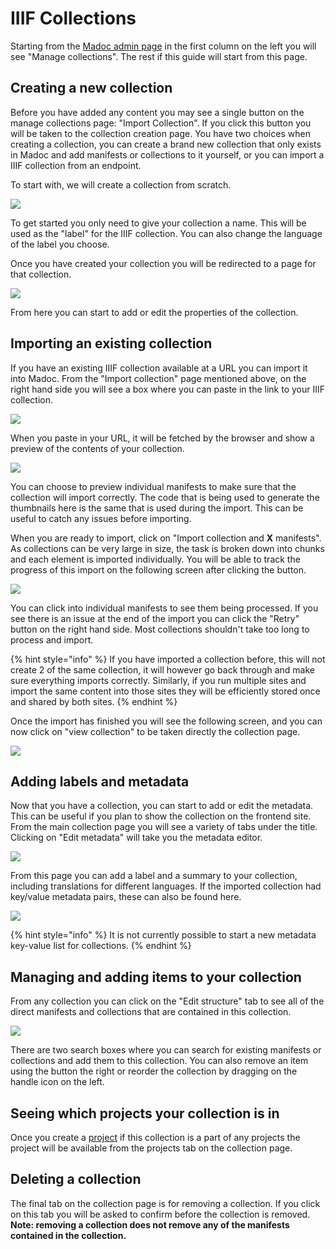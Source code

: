 # IIIF Collections

Starting from the [Madoc admin page](../../administration-pages.md#madoc-admin-page) in the first column on the left you will see "Manage collections". The rest if this guide will start from this page.

## Creating a new collection

Before you have added any content you may see a single button on the manage collections page: "Import Collection". If you click this button you will be taken to the collection creation page. You have two choices when creating a collection, you can create a brand new collection that only exists in Madoc and add manifests or collections to it yourself, or you can import a IIIF collection from an endpoint.

To start with, we will create a collection from scratch.

![](</public/assets/Screenshot 2021-05-06 at 17.17.17.png>)

To get started you only need to give your collection a name. This will be used as the "label" for the IIIF collection. You can also change the language of the label you choose.

Once you have created your collection you will be redirected to a page for that collection.

![](</public/assets/Screenshot 2021-05-06 at 17.17.55.png>)

From here you can start to add or edit the properties of the collection.

## Importing an existing collection

If you have an existing IIIF collection available at a URL you can import it into Madoc. From the "Import collection" page mentioned above, on the right hand side you will see a box where you can paste in the link to your IIIF collection.

![](</public/assets/Screenshot 2021-05-06 at 17.18.10.png>)

When you paste in your URL, it will be fetched by the browser and show a preview of the contents of your collection.

![](</public/assets/Screenshot 2020-09-02 at 20.37.51.png>)

You can choose to preview individual manifests to make sure that the collection will import correctly. The code that is being used to generate the thumbnails here is the same that is used during the import. This can be useful to catch any issues before importing.

When you are ready to import, click on "Import collection and **X** manifests". As collections can be very large in size, the task is broken down into chunks and each element is imported individually. You will be able to track the progress of this import on the following screen after clicking the button.

![](</public/assets/Screenshot 2020-09-02 at 20.41.30.png>)

You can click into individual manifests to see them being processed. If you see there is an issue at the end of the import you can click the "Retry" button on the right hand side. Most collections shouldn't take too long to process and import.

{% hint style="info" %}
If you have imported a collection before, this will not create 2 of the same collection, it will however go back through and make sure everything imports correctly. Similarly, if you run multiple sites and import the same content into those sites they will be efficiently stored once and shared by both sites.
{% endhint %}

Once the import has finished you will see the following screen, and you can now click on "view collection" to be taken directly the collection page.

![](</public/assets/Screenshot 2020-09-02 at 20.44.02.png>)

## Adding labels and metadata

Now that you have a collection, you can start to add or edit the metadata. This can be useful if you plan to show the collection on the frontend site. From the main collection page you will see a variety of tabs under the title. Clicking on "Edit metadata" will take you the metadata editor.

![](</public/assets/Screenshot 2020-09-02 at 20.44.54.png>)

From this page you can add a label and a summary to your collection, including translations for different languages. If the imported collection had key/value metadata pairs, these can also be found here.

![](</public/assets/Screenshot 2020-09-02 at 20.46.10.png>)

{% hint style="info" %}
It is not currently possible to start a new metadata key-value list for collections.
{% endhint %}

## Managing and adding items to your collection

From any collection you can click on the "Edit structure" tab to see all of the direct manifests and collections that are contained in this collection.

![](</public/assets/Screenshot 2020-09-02 at 20.48.23.png>)

There are two search boxes where you can search for existing manifests or collections and add them to this collection. You can also remove an item using the button the right or reorder the collection by dragging on the handle icon on the left.

## Seeing which projects your collection is in

Once you create a [project](../projects/) if this collection is a part of any projects the project will be available from the projects tab on the collection page.

## Deleting a collection

The final tab on the collection page is for removing a collection. If you click on this tab you will be asked to confirm before the collection is removed. **Note: removing a collection does not remove any of the manifests contained in the collection.**

